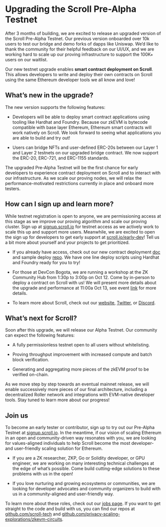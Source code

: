 # Upgrading the Scroll Pre-Alpha Testnet

After 3 months of building, we are excited to release an upgraded version of the Scroll Pre-Alpha Testnet. Our previous version onboarded over 10k users to test our bridge and demo forks of dapps like Uniswap. We’d like to thank the community for their helpful feedback on our UI/UX, and we are working hard to scale up our proving infrastructure to support the 100K+ users on our waitlist.

Our new testnet upgrade enables **smart contract deployment on Scroll**. This allows developers to write and deploy their own contracts on Scroll using the same Ethereum developer tools we all know and love!

## What’s new in the upgrade?

The new version supports the following features:

- Developers will be able to deploy smart contract applications using tooling like Hardhat and Foundry. Because our zkEVM is bytecode compatible with base layer Ethereum, Ethereum smart contracts will work natively on Scroll. We look forward to seeing what applications you are able to build and try out!

- Users can bridge NFTs and user-defined ERC-20s between our Layer 1 and Layer 2 testnets on our upgraded bridge contract. We now support the ERC-20, ERC-721, and ERC-1155 standards.

The upgraded Pre-Alpha Testnet will be the first chance for early developers to experience contract deployment on Scroll and to interact with our infrastructure. As we scale our proving nodes, we will relax the performance-motivated restrictions currently in place and onboard more testers.

## How can I sign up and learn more?

While testnet registration is open to anyone, we are permissioning access at this stage as we improve our proving algorithm and scale our proving cluster. Sign up at [signup.scroll.io](http://signup.scroll.io/) for testnet access as we actively work to scale this up and support more users. Meanwhile, we are excited to open the sign up for developers to get early support at [scroll.io/early-dev](http://scroll.io/early-dev)! Tell us a bit more about yourself and your projects to get prioritized.

- If you already have access, check out our new contract deployment [doc](https://guide.scroll.io/developers/contract-deployment-tutorial) and sample deploy [repo](https://github.com/scroll-tech/scroll-contract-deploy-demo). We have one line deploy scripts using Hardhat and Foundry ready for you to try!

- For those at DevCon Bogota, we are running a workshop at the ZK Community Hub from 1:30p to 3:00p on Oct 12. Come by in-person to deploy a contract on Scroll with us! We will present more details about the upgrade and performance at 11:00a Oct 13, see event [link](https://app.devcon.org/schedule/AE8X9L) for more details.

- To learn more about Scroll, check out our [website](http://scroll.io/), [Twitter](https://twitter.com/Scroll_ZKP), or [Discord](http://discord.gg/GQxeCTA4dJ).

## What’s next for Scroll?

Soon after this upgrade, we will release our Alpha Testnet. Our community can expect the following features:

- A fully permissionless testnet open to all users without whitelisting.

- Proving throughput improvement with increased compute and batch block verification.

- Generating and aggregating more pieces of the zkEVM proof to be verified on-chain.

As we move step by step towards an eventual mainnet release, we will enable successively more pieces of our final architecture, including a decentralized Roller network and integrations with EVM-native developer tools. Stay tuned to learn more about our progress!

## Join us

To become an early tester or contributor, sign up to try out our Pre-Alpha Testnet at [signup.scroll.io](http://signup.scroll.io/). In the meantime, if our vision of scaling Ethereum in an open and community-driven way resonates with you, we are looking for values-aligned individuals to help Scroll become the most developer- and user-friendly scaling solution for Ethereum.

- If you are a ZK researcher, ZKP, Go or Solidity developer, or GPU engineer, we are working on many interesting technical challenges at the edge of what’s possible. Come build cutting-edge solutions to these problems with us in the open!

- If you love nurturing and growing ecosystems or communities, we are looking for developer advocates and community organizers to build with us in a community-aligned and user-friendly way.

To learn more about these roles, check out our [jobs page](https://jobs.lever.co/ScrollFoundation). If you want to get straight to the code and build with us, you can find our repos at [github.com/scroll-tech](http://github.com/scroll-tech) and [github.com/privacy-scaling-explorations/zkevm-circuits](http://github.com/privacy-scaling-explorations/zkevm-circuits).
